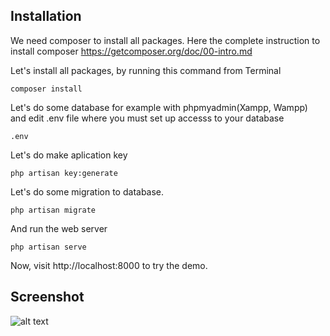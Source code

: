 ## Installation

We need composer to install all packages. Here the complete instruction to install composer https://getcomposer.org/doc/00-intro.md

Let's install all packages, by running this command from Terminal
```
composer install
```
Let's do some database for example with phpmyadmin(Xampp, Wampp) and edit .env file where you must set up accesss to your database
```
.env
```
Let's do make aplication key
```
php artisan key:generate
```
Let's do some migration to database.
```
php artisan migrate
```
And run the web server
```
php artisan serve
```
Now, visit http://localhost:8000 to try the demo.


## Screenshot
![alt text](https://i.imgur.com/d6BqB0q.png)
